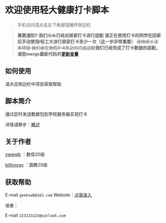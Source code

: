 # 欢迎使用轻大健康打卡脚本
>手机访问请点击左下角按钮展开侧边栏

> **重要通知!! 我们**~~尚未~~**已经对居家打卡进行适配 请正在使用打卡的同学在回家后手动使用i轻工大进行居家打卡至少一次（这一步非常重要）** ~~请持续关注本项目 我们会在放假3-4天之内完成适配~~**我们已经完成了打卡数据的适配，请您merge最新代码并[更新变量](#github-actions推荐)**

## 如何使用
请点击侧边栏中项目获取帮助
## 脚本简介

通过定时发送数据包到学校服务器实现打卡

详情请移步：[概述](https://daka.xwwwb.com/#/index)

## 关于作者

[xwwwb](https://github.com/xwwwb) ：数信20级

[billionray](https://github.com/billionray) ：国教20级


## 获取帮助

E-mail `geekxwb@163.com`
Website：<a target=_blank href="https://www.xwwwb.com/">点我进入</a>

或者：

E-mail `223223223@outlook.com`
